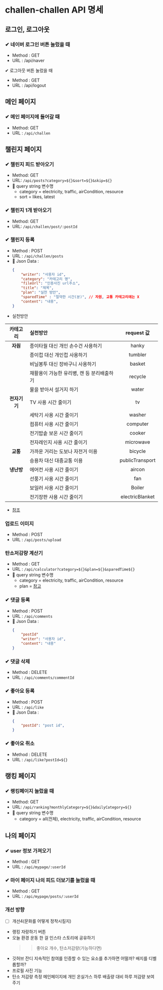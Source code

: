 # challen-challen API 명세

## 로그인, 로그아웃

### ✔ 네이버 로그인 버튼 눌렀을 때
-  Method : GET
-  URL : /api/naver

✔ 로그아웃 버튼 눌렀을 때
-  Method : GET
-  URL : /api/logout

## 메인 페이지
### ✔ 메인 페이지에 들어갈 때 
- Method: GET
- URL : `/api/challen`

## 챌린지 페이지
### ✔ 챌린지 피드 받아오기
- Method: GET
- URL: `/api/posts?category=${}&sort=${}&skip=${}`
- 📌 query string 변수명<br>
  - category = electricity, traffic, airCondition, resource
  - sort = likes, latest

### ✔ 챌린지 1개 받아오기
- Method: GET
- URL: `/api/challen/post/:postId`

### ✔ 챌린지 등록
- Method : POST
- URL : `/api/challen/posts`
- 📌 Json Data :
  ```json
  {
      "writer": "사용자 id",
      "category": "카테고리 명",
      "fileUrl": "인증사진 url주소",
      "title": "제목",
      "plan": "실천 방안",
      "sparedTime" : "절약한 시간(분)", // 자원, 교통 카테고리에는 X
      "content": "내용",
  }
  ```
- 실천방안

| 카테고리 | 실천방안 | request 값 |
| :---: | :--- | :---: | 
|**자원**| 종이타월 대신 개인 손수건 사용하기 | hanky | 
|| 종이컵 대신 개인컵 사용하기 | tumbler
|| 비닐봉투 대신 장바구니 사용하기 | basket
|| 재활용이 가능한 유리병, 캔 등 분리배출하기 | recycle
|| 물을 받아서 설거지 하기 | water |
|**전자기기**|TV 사용 시간 줄이기|tv
||세탁기 사용 시간 줄이기|washer
||컴퓨터 사용 시간 줄이기|computer
||전기밥솥 보온 시간 줄이기|cooker
||전자레인지 사용 시간 줄이기|microwave
|**교통**|가까운 거리는 도보나 자전거 이용|bicycle
||승용차 대신 대중교통 이용|publicTransport
|**냉난방**|에어컨 사용 시간 줄이기|aircon
||선풍기 사용 시간 줄이기|fan
||보일러 사용 시간 줄이기|Boiler
||전기장판 사용 시간 줄이기|electricBlanket
- [참조](http://www.kcen.kr/USR_main2016.jsp??=life/life04)

### 업로드 이미지
- Method : POST
- URL : `/api/posts/upload`

### 탄소저감량 계산기
- Method : GET
- URL : `/api/calculator?category=${}&plan=${}&sparedTime${}`
- 📌 query string 변수명<br>
  - category = electricity, traffic, airCondition, resource
  - plan = [참고](#-챌린지-등록)

### ✔ 댓글 등록
- Method : POST
- URL : `/api/comments`
- 📌 Json Data :
  ```json
  {   
      "postId"
      "writer": "사용자 id",
      "content": "내용"
  }
  ```
  
 ### ✔ 댓글 삭제
- Method : DELETE
- URL : `/api/comments/commentId`

### ✔ 좋아요 등록
- Method : POST
- URL : `/api/like`
- 📌 Json Data :
  ```json
  {
      "postId": "post id",
  }
  ```

### ✔ 좋아요 취소
- Method : DELETE
- URL : `/api/like?postId=${}`

## 랭킹 페이지

### ✔ 랭킹페이지 눌렀을 때
- Method: GET
- URL: `/api/ranking?monthlyCategory=${}&dailyCategory=${}`
- 📌 query string 변수명<br>
  - category = all(전체), electricity, traffic, airCondition, resource<br>

## 나의 페이지
### ✔ user 정보 가져오기
- Method : GET
- URL : `/api/mypage/:userId`

### ✔ 마이 페이지 나의 피드 더보기를 눌렀을 때
- Method : GET
- URL : `/api/mypage/posts/:userId`


### 개선 방향

- [ ] 개선4(문화를 어떻게 정착시킬지)
- 랭킹 자랑하기 버튼 
- 오늘 환경 운동 한 걸 인스타 스토리에 공유하기
  >> 좋아요 개수, 탄소저감량(가능하다면)
- 깃허브 잔디
지속적인 참여를 인증할 수 있는 요소를 추가하면 어떨까?
배지를 디벨롭할까?
- 프로필 사진 기능
- 탄소 저감량 측정
메인페이지에 개인 온실가스 하루 배출량 대비 하루 저감량 보여주기
